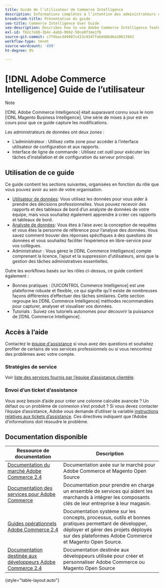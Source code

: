 ```yaml
---
title: Guide de l’utilisateur de Commerce Intelligence
description: Informations complètes à l’intention des administrateurs de données Commerce Intelligence.
breadcrumb-title: Présentation du guide
seo-title: Commerce Intelligence User Guide
seo-description: Describes how to use Adobe Commerce Intelligence features used to gain insights from Adobe Commerce or Magento Open Source data, along with other third-party data sources.
exl-id: f62c7a98-1b4c-4abb-9692-50ce0f3ee1fb
source-git-commit: c7f6bacd49487cd13c4347fe6dd46d6a10613942
workflow-type: tm+mt
source-wordcount: '459'
ht-degree: 0%

---
```



# [!DNL Adobe Commerce Intelligence] Guide de l’utilisateur

>[!NOTE]
>
>[!DNL Adobe Commerce Intelligence] était auparavant connu sous le nom [!DNL Magento Business Intelligence]. Une série de mises à jour est en cours pour que ce guide capture les modifications.

Les administrateurs de données ont deux zones :

- L’administrateur : Utilisez cette zone pour accéder à l’interface utilisateur de configuration et aux rapports.
- Interface de ligne de commande : Utilisez cet outil pour exécuter les tâches d’installation et de configuration du serveur principal.

## Utilisation de ce guide

Ce guide contient les sections suivantes, organisées en fonction du rôle que vous pouvez avoir au sein de votre organisation.

- [Utilisateur de données](data-user.md): Vous utilisez les données pour vous aider à prendre des décisions professionnelles. Vous pouvez recevoir des rapports et des tableaux de bord d’un analyste de données de votre équipe, mais vous souhaitez également apprendre à créer ces rapports et tableaux de bord.
- [Analyste de données](data-analyst.md): Vous êtes à l’aise avec la conception de requêtes et vous êtes la personne de référence pour l’analyse des données. Vous savez comment trouver des réponses spécifiques à des questions de données et vous souhaitez faciliter l’expérience en libre-service pour vos collègues.
- Administrateur : Vous gérez le [!DNL Commerce Intelligence] compte comprenant la licence, l’ajout et la suppression d’utilisateurs, ainsi que la gestion des tâches administratives essentielles.

Outre les workflows basés sur les rôles ci-dessus, ce guide contient également :

- Bonnes pratiques : [!UICONTROL Commerce Intelligence] est une plateforme robuste et flexible, ce qui signifie qu’il existe de nombreuses façons différentes d’effectuer des tâches similaires. Cette section regroupe les [!DNL Commerce Intelligence] méthodes recommandées pour capturer, analyser et visualiser vos données.
- Tutorials : Suivez ces tutoriels autonomes pour découvrir la puissance de [!DNL Commerce Intelligence].

## Accès à l’aide

Contactez le [équipe d&#39;assistance](https://experienceleague.adobe.com/docs/commerce-knowledge-base/kb/troubleshooting/miscellaneous/mbi-service-policies.html) si vous avez des questions et souhaitez profiter de certains de vos services professionnels ou si vous rencontrez des problèmes avec votre compte.

### Stratégies de service

Voir [liste des services fournis par l’équipe d’assistance clientèle](https://experienceleague.adobe.com/docs/commerce-knowledge-base/kb/troubleshooting/miscellaneous/mbi-service-policies.html).

### Envoi d’un ticket d’assistance

Vous avez besoin d’aide pour créer une colonne calculée avancée ? Un défaut ou un problème de connexion s’est produit ? Si vous devez contacter l’équipe d’assistance, Adobe vous demande d’utiliser la variable [instructions relatives aux tickets d’assistance](https://experienceleague.adobe.com/docs/commerce-knowledge-base/kb/troubleshooting/miscellaneous/mbi-service-policies.html). Ces directives indiquent que l’Adobe d’informations doit résoudre le problème.

## Documentation disponible

| Ressource de documentation | Description |
|----------------------- | ----------- |
| [Documentation du marché Adobe Commerce 2.4](https://experienceleague.adobe.com/docs/commerce-admin/user-guides/home.html) | Documentation axée sur le marché pour Adobe Commerce et Magento Open Source |
| [Documentation des services pour Adobe Commerce](https://experienceleague.adobe.com/docs/commerce-merchant-services/user-guides/home.html) | Documentation pour prendre en charge un ensemble de services qui aident les marchands à intégrer les composants clés de leur entreprise à leur magasin. |
| [Guides opérationnels Adobe Commerce 2.4](https://experienceleague.adobe.com/docs/commerce-operations/operational-guides/home.html) | Documentation système sur les concepts, processus, outils et bonnes pratiques permettant de développer, déployer et gérer des projets déployés sur des plateformes Adobe Commerce et Magento Open Source. |
| [Documentation destinée aux développeurs Adobe Commerce 2.4](https://developer.adobe.com/commerce/) | Documentation destinée aux développeurs utilisée pour créer et personnaliser Adobe Commerce ou Magento Open Source |

{style="table-layout:auto"}
